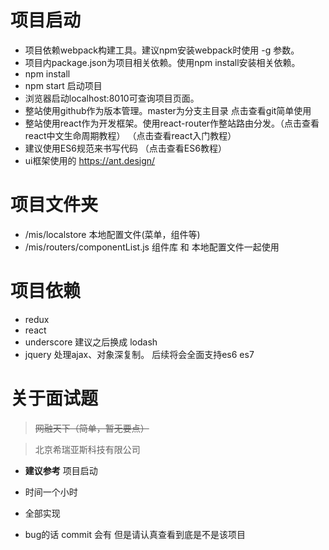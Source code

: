 # 项目启动
- 项目依赖webpack构建工具。建议npm安装webpack时使用 -g 参数。
- 项目内package.json为项目相关依赖。使用npm install安装相关依赖。
- npm install
- npm start 启动项目
- 浏览器启动localhost:8010可查询项目页面。
- 整站使用github作为版本管理。master为分支主目录 点击查看git简单使用
- 整站使用react作为开发框架。使用react-router作整站路由分发。（点击查看react中文生命周期教程） （点击查看react入门教程）
- 建议使用ES6规范来书写代码 （点击查看ES6教程）
- ui框架使用的 https://ant.design/

# 项目文件夹
- /mis/localstore 本地配置文件(菜单，组件等)
- /mis/routers/componentList.js 组件库 和 本地配置文件一起使用

# 项目依赖
- redux
- react
- underscore 建议之后换成 lodash
- jquery 处理ajax、对象深复制。 后续将会全面支持es6 es7

# 关于面试题

> ~~网融天下（简单，暂无要点）~~ 

> 北京希瑞亚斯科技有限公司

- **建议参考** 项目启动

- 时间一个小时

- 全部实现

- bug的话 commit 会有 但是请认真查看到底是不是该项目
